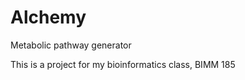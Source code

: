 Alchemy
=======

Metabolic pathway generator

This is a project for my bioinformatics class, BIMM 185
